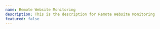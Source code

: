 ```yaml
---
name: Remote Website Monitoring
description: This is the description for Remote Website Monitoring
featured: false
---
```

